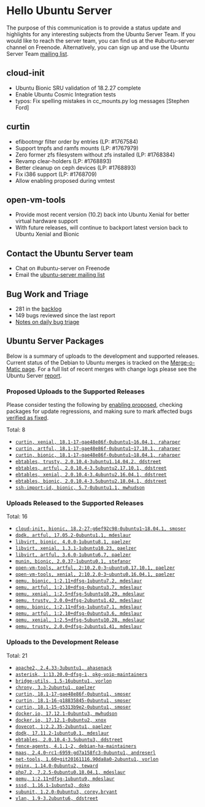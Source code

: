 # Hello Ubuntu Server

The purpose of this communication is to provide a status update and
highlights for any interesting subjects from the Ubuntu Server Team. If
you would like to reach the server team, you can find us at
the #ubuntu-server channel on Freenode. Alternatively, you can sign up
and use the Ubuntu Server Team [mailing list](https://lists.ubuntu.com/mailman/listinfo/ubuntu-server).

## cloud-init

- Ubuntu Bionic SRU validation of 18.2.27 complete
- Enable Ubuntu Cosmic Integration tests
- typos: Fix spelling mistakes in cc_mounts.py log messages [Stephen Ford]

## curtin

- efibootmgr filter order by entries (LP: #1767584)
- Support tmpfs and ramfs mounts (LP: #1767979)
- Zero former zfs filesystem without zfs installed (LP: #1768384)
- Revamp clear-holders (LP: #1768893)
- Better cleanup on ceph devices (LP: #1768893)
- Fix i386 support (LP: #1768709)
- Allow enabling proposed during vmtest

## open-vm-tools

- Provide most recent version (10.2) back into Ubuntu Xenial for better virtual hardware support
- With future releases, will continue to backport latest version back to Ubuntu Xenial and Bionic

## Contact the Ubuntu Server team

- Chat on #ubuntu-server on Freenode
- Email the [ubuntu-server mailing list](https://lists.ubuntu.com/mailman/listinfo/ubuntu-server)

## Bug Work and Triage

- 281 in the [backlog]('https://bugs.launchpad.net/~ubuntu-server/+subscribedbugs)
- 149 bugs reviewed since the last report
- [Notes on daily bug triage](https://wiki.ubuntu.com/ServerTeam/KnowledgeBase#Bug_Triage)

## Ubuntu Server Packages

Below is a summary of uploads to the development and supported
releases. Current status of the Debian to Ubuntu merges is tracked on
the [Merge-o-Matic page](https://merges.ubuntu.com/main.html). For a
full list of recent merges with change logs please see the Ubuntu
Server [report](http://reqorts.qa.ubuntu.com/reports/ubuntu-server/merges.html).

### Proposed Uploads to the Supported Releases

Please consider testing the following by [enabling proposed](https://wiki.ubuntu.com/Testing/EnableProposed), checking packages for update regressions, and making sure to mark affected bugs [verified as fixed](https://wiki.ubuntu.com/StableReleaseUpdates#Verification).

Total: 8

- [`curtin, xenial, 18.1-17-gae48e86f-0ubuntu1~16.04.1, raharper`](https://launchpad.net/ubuntu/+source/curtin/18.1-17-gae48e86f-0ubuntu1~16.04.1)
- [`curtin, artful, 18.1-17-gae48e86f-0ubuntu1~17.10.1, raharper`](https://launchpad.net/ubuntu/+source/curtin/18.1-17-gae48e86f-0ubuntu1~17.10.1)
- [`curtin, bionic, 18.1-17-gae48e86f-0ubuntu1~18.04.1, raharper`](https://launchpad.net/ubuntu/+source/curtin/18.1-17-gae48e86f-0ubuntu1~18.04.1)
- [`ebtables, trusty, 2.0.10.4-3ubuntu1.14.04.2, ddstreet`](https://launchpad.net/ubuntu/+source/ebtables/2.0.10.4-3ubuntu1.14.04.2)
- [`ebtables, artful, 2.0.10.4-3.5ubuntu2.17.10.1, ddstreet`](https://launchpad.net/ubuntu/+source/ebtables/2.0.10.4-3.5ubuntu2.17.10.1)
- [`ebtables, xenial, 2.0.10.4-3.4ubuntu2.16.04.1, ddstreet`](https://launchpad.net/ubuntu/+source/ebtables/2.0.10.4-3.4ubuntu2.16.04.1)
- [`ebtables, bionic, 2.0.10.4-3.5ubuntu2.18.04.1, ddstreet`](https://launchpad.net/ubuntu/+source/ebtables/2.0.10.4-3.5ubuntu2.18.04.1)
- [`ssh-import-id, bionic, 5.7-0ubuntu1.1, mwhudson`](https://launchpad.net/ubuntu/+source/ssh-import-id/5.7-0ubuntu1.1)

### Uploads Released to the Supported Releases

Total: 16

- [`cloud-init, bionic, 18.2-27-g6ef92c98-0ubuntu1~18.04.1, smoser`](https://launchpad.net/ubuntu/+source/cloud-init/18.2-27-g6ef92c98-0ubuntu1~18.04.1)
- [`dpdk, artful, 17.05.2-0ubuntu1.1, mdeslaur`](https://launchpad.net/ubuntu/+source/dpdk/17.05.2-0ubuntu1.1)
- [`libvirt, bionic, 4.0.0-1ubuntu8.1, paelzer`](https://launchpad.net/ubuntu/+source/libvirt/4.0.0-1ubuntu8.1)
- [`libvirt, xenial, 1.3.1-1ubuntu10.23, paelzer`](https://launchpad.net/ubuntu/+source/libvirt/1.3.1-1ubuntu10.23)
- [`libvirt, artful, 3.6.0-1ubuntu6.7, paelzer`](https://launchpad.net/ubuntu/+source/libvirt/3.6.0-1ubuntu6.7)
- [`munin, bionic, 2.0.37-1ubuntu0.1, stefanor`](https://launchpad.net/ubuntu/+source/munin/2.0.37-1ubuntu0.1)
- [`open-vm-tools, artful, 2:10.2.0-3~ubuntu0.17.10.1, paelzer`](https://launchpad.net/ubuntu/+source/open-vm-tools/2:10.2.0-3~ubuntu0.17.10.1)
- [`open-vm-tools, xenial, 2:10.2.0-3~ubuntu0.16.04.1, paelzer`](https://launchpad.net/ubuntu/+source/open-vm-tools/2:10.2.0-3~ubuntu0.16.04.1)
- [`qemu, bionic, 1:2.11+dfsg-1ubuntu7.2, mdeslaur`](https://launchpad.net/ubuntu/+source/qemu/1:2.11+dfsg-1ubuntu7.2)
- [`qemu, artful, 1:2.10+dfsg-0ubuntu3.7, mdeslaur`](https://launchpad.net/ubuntu/+source/qemu/1:2.10+dfsg-0ubuntu3.7)
- [`qemu, xenial, 1:2.5+dfsg-5ubuntu10.29, mdeslaur`](https://launchpad.net/ubuntu/+source/qemu/1:2.5+dfsg-5ubuntu10.29)
- [`qemu, trusty, 2.0.0+dfsg-2ubuntu1.42, mdeslaur`](https://launchpad.net/ubuntu/+source/qemu/2.0.0+dfsg-2ubuntu1.42)
- [`qemu, bionic, 1:2.11+dfsg-1ubuntu7.1, mdeslaur`](https://launchpad.net/ubuntu/+source/qemu/1:2.11+dfsg-1ubuntu7.1)
- [`qemu, artful, 1:2.10+dfsg-0ubuntu3.6, mdeslaur`](https://launchpad.net/ubuntu/+source/qemu/1:2.10+dfsg-0ubuntu3.6)
- [`qemu, xenial, 1:2.5+dfsg-5ubuntu10.28, mdeslaur`](https://launchpad.net/ubuntu/+source/qemu/1:2.5+dfsg-5ubuntu10.28)
- [`qemu, trusty, 2.0.0+dfsg-2ubuntu1.41, mdeslaur`](https://launchpad.net/ubuntu/+source/qemu/2.0.0+dfsg-2ubuntu1.41)

### Uploads to the Development Release

Total: 21

- [`apache2, 2.4.33-3ubuntu1, ahasenack`](https://launchpad.net/ubuntu/+source/apache2/2.4.33-3ubuntu1)
- [`asterisk, 1:13.20.0~dfsg-1, pkg-voip-maintainers`](https://launchpad.net/ubuntu/+source/asterisk/1:13.20.0~dfsg-1)
- [`bridge-utils, 1.5-16ubuntu1, vorlon`](https://launchpad.net/ubuntu/+source/bridge-utils/1.5-16ubuntu1)
- [`chrony, 3.3-2ubuntu1, paelzer`](https://launchpad.net/ubuntu/+source/chrony/3.3-2ubuntu1)
- [`curtin, 18.1-17-gae48e86f-0ubuntu1, smoser`](https://launchpad.net/ubuntu/+source/curtin/18.1-17-gae48e86f-0ubuntu1)
- [`curtin, 18.1-16-g18835845-0ubuntu1, smoser`](https://launchpad.net/ubuntu/+source/curtin/18.1-16-g18835845-0ubuntu1)
- [`curtin, 18.1-15-g5313b9e2-0ubuntu1, smoser`](https://launchpad.net/ubuntu/+source/curtin/18.1-15-g5313b9e2-0ubuntu1)
- [`docker.io, 17.12.1-0ubuntu3, mwhudson`](https://launchpad.net/ubuntu/+source/docker.io/17.12.1-0ubuntu3)
- [`docker.io, 17.12.1-0ubuntu2, xnox`](https://launchpad.net/ubuntu/+source/docker.io/17.12.1-0ubuntu2)
- [`dovecot, 1:2.2.35-2ubuntu1, paelzer`](https://launchpad.net/ubuntu/+source/dovecot/1:2.2.35-2ubuntu1)
- [`dpdk, 17.11.2-1ubuntu0.1, mdeslaur`](https://launchpad.net/ubuntu/+source/dpdk/17.11.2-1ubuntu0.1)
- [`ebtables, 2.0.10.4-3.5ubuntu3, ddstreet`](https://launchpad.net/ubuntu/+source/ebtables/2.0.10.4-3.5ubuntu3)
- [`fence-agents, 4.1.1-2, debian-ha-maintainers`](https://launchpad.net/ubuntu/+source/fence-agents/4.1.1-2)
- [`maas, 2.4.0~rc1-6959-gd7a158fc3-0ubuntu1, andreserl`](https://launchpad.net/ubuntu/+source/maas/2.4.0~rc1-6959-gd7a158fc3-0ubuntu1)
- [`net-tools, 1.60+git20161116.90da8a0-2ubuntu1, vorlon`](https://launchpad.net/ubuntu/+source/net-tools/1.60+git20161116.90da8a0-2ubuntu1)
- [`nginx, 1.14.0-0ubuntu2, teward`](https://launchpad.net/ubuntu/+source/nginx/1.14.0-0ubuntu2)
- [`php7.2, 7.2.5-0ubuntu0.18.04.1, mdeslaur`](https://launchpad.net/ubuntu/+source/php7.2/7.2.5-0ubuntu0.18.04.1)
- [`qemu, 1:2.11+dfsg-1ubuntu9, mdeslaur`](https://launchpad.net/ubuntu/+source/qemu/1:2.11+dfsg-1ubuntu9)
- [`sssd, 1.16.1-1ubuntu3, doko`](https://launchpad.net/ubuntu/+source/sssd/1.16.1-1ubuntu3)
- [`subunit, 1.2.0-0ubuntu3, corey.bryant`](https://launchpad.net/ubuntu/+source/subunit/1.2.0-0ubuntu3)
- [`vlan, 1.9-3.2ubuntu6, ddstreet`](https://launchpad.net/ubuntu/+source/vlan/1.9-3.2ubuntu6)
